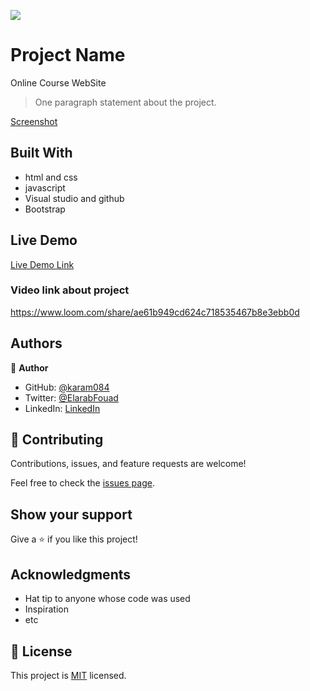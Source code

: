 ![](https://github.com/karam084/online-course)

# Project Name

Online Course WebSite

> One paragraph statement about the project.

[Screenshot](https://user-images.githubusercontent.com/77942746/143515573-2d75e63f-9fb0-44b5-a2dc-5f74920fea08.png)

## Built With

- html and css
- javascript
- Visual studio and github
- Bootstrap

## Live Demo

[Live Demo Link](https://karam084.github.io/online-course/)

### Video link about project

https://www.loom.com/share/ae61b949cd624c718535467b8e3ebb0d

## Authors

👤 **Author**

- GitHub: [@karam084](https://github.com/karam084)
- Twitter: [@ElarabFouad](https://twitter.com/ElarabFouad)
- LinkedIn: [LinkedIn](https://www.linkedin.com/in/karam-fouad-179830214/)

## 🤝 Contributing

Contributions, issues, and feature requests are welcome!

Feel free to check the [issues page](../../issues/).

## Show your support

Give a ⭐️ if you like this project!

## Acknowledgments

- Hat tip to anyone whose code was used
- Inspiration
- etc

## 📝 License

This project is [MIT](./MIT.md) licensed.
